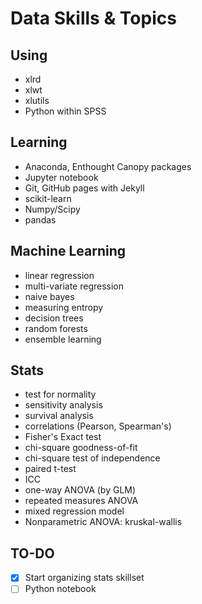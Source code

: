 # Data Skills & Topics #

## Using ##
- xlrd
- xlwt
- xlutils
- Python within SPSS

## Learning ##
- Anaconda, Enthought Canopy packages
- Jupyter notebook
- Git, GitHub pages with Jekyll
- scikit-learn
- Numpy/Scipy
- pandas

## Machine Learning ##
- linear regression
- multi-variate regression
- naive bayes
- measuring entropy
- decision trees
- random forests
- ensemble learning

## Stats ##
- test for normality
- sensitivity analysis
- survival analysis
- correlations (Pearson, Spearman's)
- Fisher's Exact test
- chi-square goodness-of-fit
- chi-square test of independence
- paired t-test
- ICC
- one-way ANOVA (by GLM)
- repeated measures ANOVA
- mixed regression model
- Nonparametric ANOVA: kruskal-wallis

## TO-DO ##
- [x] Start organizing stats skillset
- [ ] Python notebook
